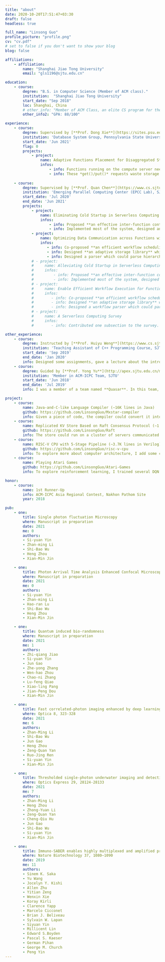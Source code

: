 ```yaml
---
title: "about"
date: 2020-10-20T17:51:47+03:30
draft: false
headless: true

full_name: "Linsong Guo"
profile_picture: "profile.png"
cv: "cv.pdf"
# set to false if you don't want to show your blog
blog: false

affiliations:
    - affiliation:
        name: "Shanghai Jiao Tong University"
        email: "gls1196@sjtu.edu.cn"

education:
    - course:
        degree: "B.S. in Computer Science (Member of ACM class)."
        institution:  "Shanghai Jiao Tong University"
        start_date: "Sep 2018"
        loc: Shanghai, China
        # other_info: "Member of ACM Class, an elite CS program for the top 5% talented students."
        other_info2: "GPA: 88/100"

experience:
    - course:
        degree: Supervised by [**Prof. Dong Xie**](https://sites.psu.edu/dongx)
        institution: 'Database System Group, Pennsylvania State University'
        start_date: 'Jun 2021'
        flag: 0
        projects:
            - project:
                name: Adaptive Functions Placement for Disaggregated Storage Datacenters
                infos:
                    - info: Functions running on the compute server need several data transmissions including *get()/put()* with the storage server, which hurts **e2e latency** of functions.
                    - info: These *get()/put()* requests waste storage server's CPU dispatching requests from NIC to userspace and unpacking requests, which hurts the **throughput**.
                
    - course:
        degree: Supervised by [**Prof. Quan Chen**](https://www.cs.sjtu.edu.cn/~chen-quan/index_EN.html)
        institution: 'Emerging Parallel Computing Center (EPCC Lab), SJTU'
        start_date: 'Jul 2020'
        end_date: 'Jun 2021'
        projects:
            - project:
                name: Eliminating Cold Startup in Serverless Computing by Sharing Containers between Functions
                infos:
                    - info: Proposed **an effective inter-function container sharing policy based on startup frequency**, which helped our system to alleviate 87.9% of cold startup.
                    - info: Implemented most of the system, designed and ran experiments, especially **a large-scale evaluation in cloud environment**.
            - project:
                name: Optimizing Data Communication across Functions within Serverless Applications
                infos:
                   - info: Co-proposed **an efficient workflow scheduling mechanism**, which mitigates data transmission overhead by 50.1%.
                   - info: Designed **an adaptive storage library** which automatically chooses the appropriate storage between local memory and remote database for user functions.
                   - info: Designed a parser which could parse hierarchy application workflows into DAGs for better scheduling workflows.
            # - project:
            #     name: Alleviating Cold Startup in Serverless Computing By Safe Inter-Function Container Sharing
            #     infos:
            #         - info: Proposed **an effective inter-function container sharing policy based on startup frequency**, which helped our system to alleviate 87.9% of cold startup.
            #         - info: Implemented most of the system, designed and ran experiments, especially **a large-scale evaluation in cloud environment**.
            # - project:
            #     name: Enable Efficient Workflow Execution for Function-as-a-Service
            #     infos:
            #        - info: Co-proposed **an efficient workflow scheduling mechanism**, which mitigates the workflow scheduling and data transmission overhead by 42.7% and 50.1%.
            #        - info: Designed **an adaptive storage library** which automatically chooses the appropriate storage between local memory and remote database for user workflows.
            #        - info: Designed a workflow parser which could parse hierarchy workflows into DAGs for better scheduling workflows.
            # - project:
            #     name: A Serverless Computing Survey
            #     infos:
            #        - info: Contributed one subsection to the survey.

other_experience:
    - course:
        degree: Instructed by [**Prof. Huiyu Weng**](https://www.cs.sjtu.edu.cn/en/PeopleDetail.aspx?id=148)
        institution: 'Teaching Assistant of C++ Programming Course, SJTU'
        start_date: 'Sep 2019'
        end_date: 'Jan 2020'
        info: Designed some assignments, gave a lecture about the introduction to C++ programming, guided a group of students in programming and algorithms, and contributed one programming problem to the final exam.
    - course:
        degree: Guided by [**Prof. Yong Yu**](http://apex.sjtu.edu.cn/members/yyu)
        institution: 'Member in ACM-ICPC Team, SJTU'
        start_date: 'Jun 2018'
        end_date: 'Jul 2019'
        info: I was a member of a team named **Quasar**. In this team, I practiced programming and algorithms with two other team members at least twice each week. And we won **three gold medals (one 1st runner-up)** in ACM-ICPC Asia regional contests and one gold medal in China Collegiate Programming Contest. Therefore, my programming and algorithmic abilities have been improved in the ACM-ICPC team.

project:
    - course:
        name: Java-and-C-like Language Compiler (∼16K lines in Java)
        github: https://github.com/LinsongGuo/Mxstar-compiler
        info: Given a piece of code, the compiler could convert it into an AST, then LLVM IR, and finally RISC-V assembly. Due to my interest in exploring the compiler back-end, I added some optimizations to it, including mem2reg, inlining, CSE(Common SubExpression Elimination), LICM(Loop Invariant Code Motion), SCCP(Sparse Conditional Constant Propagation), and so on.
    - course:
        name: Replicated KV Store Based on Raft Consensus Protocol (∼1.5K lines in C++)
        github: https://github.com/LinsongGuo/Raft
        info: The store could run on a cluster of servers communicated via gRPC and support basic operations, including get and put.
    - course:
        name: RISC-V CPU with 5-Stage Pipeline (∼3.7K lines in Verilog)
        github: https://github.com/LinsongGuo/risc-v-cpu
        info: To explore more about computer architecture, I add some components like d-cache, i-cache, and branchpredictor combining BTB and BHT. The CPU could run successfully on an FPGA board.
    - course:
        name: Playing Atari Games
        github: https://github.com/LinsongGuo/Atari-Games
        info: To explore reinforcement learning, I trained several DQN models, including DoubleDQN, DuelingDQN, RainbowDQN, and so on, to play some Atari games.

honor:
    - course:
        name: 1st Runner-Up
        info: ACM-ICPC Asia Regional Contest, Nakhon Pathom Site
        year: 2018

pub:
    - one:
        title: Single photon fluctuation Microscopy
        where: Manuscript in preparation
        date: 2021
        me: 0
        authors:
        - Si-yuan Yin
        - Zhan-ming Li
        - Shi-Bao Wu
        - Heng Zhou    
        - Xian-Min Jin

    - one:
        title: Photon Arrival Time Analysis Enhanced Confocal Microscopy
        where: Manuscript in preparation
        date: 2021 
        me: 0
        authors:
        - Si-yuan Yin
        - Zhan-ming Li
        - Hao-ran Lu
        - Shi-Bao Wu
        - Heng Zhou
        - Xian-Min Jin

    - one:
        title: Quantum induced bio-randomness
        where: Manuscript in preparation
        date: 2021
        me: 1
        authors:
        - Zhi-qiang Jiao
        - Si-yuan Yin
        - Jun Gao
        - Zhe-yong Zhang 
        - Wen-hao Zhou
        - Chao-ni Zhang 
        - Lu-feng Qiao
        - Xiao-ling Pang
        - Jian-Peng Dou
        - Xian-Min Jin

    - one:
        title: Fast correlated-photon imaging enhanced by deep learning
        where: Optica 8, 323-328
        date: 2021
        me: 6
        authors:
        - Zhan-Ming Li
        - Shi-Bao Wu
        - Jun Gao
        - Heng Zhou
        - Zeng-Quan Yan
        - Ruo-Jing Ren
        - Si-yuan Yin
        - Xian-Min Jin

    - one:
        title: Thresholded single-photon underwater imaging and detection
        where: Optics Express 29, 28124-28133
        date: 2021
        me: 7
        authors:
        - Zhan-Ming Li
        - Heng Zhou
        - Zhong-Yuan Li
        - Zeng-Quan Yan
        - Cheng-Qiu Hu
        - Jun Gao
        - Shi-Bao Wu
        - Si-yuan Yin
        - Xian-Min Jin  

    - one:
        title: Immuno-SABER enables highly multiplexed and amplified protein imaging in tissues
        where: Nature Biotechnology 37, 1080–1090
        date: 2019
        me: 11
        authors:
        - Sinem K. Saka
        - Yu Wang
        - Jocelyn Y. Kishi
        - Allen Zhu
        - Yitian Zeng
        - Wenxin Xie
        - Koray Kirli
        - Clarence Yapp
        - Marcelo Cicconet
        - Brian J. Beliveau
        - Sylvain W. Lapan
        - Siyuan Yin
        - Millicent Lin
        - Edward S.Boyden
        - Pascal S. Kaeser
        - German Pihan
        - George M. Church
        - Peng Yin
---
```



